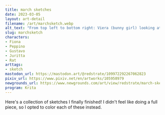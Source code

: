 ```yaml
---
title: march sketches
date: 2023-03-05
layout: art-detail
filename: /art/marchsketch.webp
alt_text: "From top left to bottom right: Viera (bunny girl) looking at the viewer. Peppino from Pizza Tower opening a food container, annoyed to find a small rat inside. Fiona from Haunting Ground, looking around and gripping her left arm. A TV screen with Gustavo from Pizza Tower looking down at the drawings below, and a rat sits behind him. A woman with orange-brownish hair is looking at the viewer with her arms crossed. The same woman looking annoyed at the viewer. The same Viera from before, but this time in battle clothes and laying on a bed? Then finally a woman with pink hair, wearing a badly drawn maid outfit and holding a badly drawn broom to match."
slug: marchsketch
characters:
- Fiona
- Peppino
- Gustavo
- Juritta
- Rat
arttags:
- sketch
mastodon_url: https://mastodon.art/@redstrate/109972292267062823
pixiv_url: https://www.pixiv.net/en/artworks/105958979
newgrounds_url: https://www.newgrounds.com/art/view/redstrate/march-sketch-dump
program: Krita
---
```

Here's a collection of sketches I finally finished! I didn't feel like doing a full piece, so I opted to color each of these instead.
